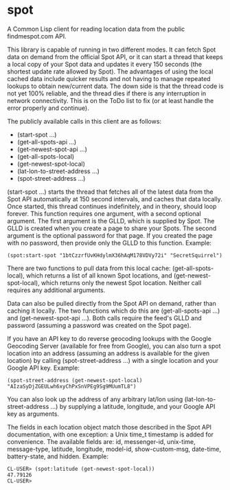 # spot
A Common Lisp client for reading location data from the public findmespot.com API.

This library is capable of running in two different modes. It can fetch Spot data on demand from the official Spot API, or it can start a thread that keeps a local copy of your Spot data and updates it every 150 seconds (the shortest update rate allowed by Spot). The advantages of using the local cached data include quicker results and not having to manage repeated lookups to obtain new/current data. The down side is that the thread code is not yet 100% reliable, and the thread dies if there is any interruption in network connectivity. This is on the ToDo list to fix (or at least handle the error properly and continue).

The publicly available calls in this client are as follows:

* (start-spot ...)
* (get-all-spots-api ...)
* (get-newest-spot-api ...)
* (get-all-spots-local)
* (get-newest-spot-local)
* (lat-lon-to-street-address ...)
* (spot-street-address ...)

(start-spot ...) starts the thread that fetches all of the latest data from the Spot API automatically at 150 second intervals, and caches that data locally. Once started, this thread continues indefinitely, and in theory, should loop forever. This function requires one argument, with a second optional argument. The first argument is the GLLD, which is supplied by Spot. The GLLD is created when you create a page to share your Spots. The second argument is the optional password for that page. If you created the page with no password, then provide only the GLLD to this function. Example:

```
(spot:start-spot "1btCzzrfUvKHdylmX36hAqM178VDVy72i" "SecretSquirrel")
```

There are two functions to pull data from this local cache:  (get-all-spots-local), which returns a list of all known Spot locations, and (get-newest-spot-local), which returns only the newest Spot location. Neither call requires any additional arguments.

Data can also be pulled directly from the Spot API on demand, rather than caching it locally. The two functions which do this are (get-all-spots-api ...) and (get-newest-spot-api ...). Both calls require the feed's GLLD and password (assuming a password was created on the Spot page).

If you have an API key to do reverse geocoding lookups with the Google Geocoding Server (available for free from Google), you can also turn a spot location into an address (assuming an address is available for the given location) by calling (spot-street-address ...) with a single location and your Google API key.  Example:

```
(spot-street-address (get-newest-spot-local) "AIzaSyDjZGEULwh6xyChPxSnVPEg9Sg9MUumTL8")
```

You can also look up the address of any arbitrary lat/lon using (lat-lon-to-street-address ...) by supplying a latitude, longitude, and your Google API key as arguments.

The fields in each location object match those described in the Spot API documentation, with one exception: a Unix time_t timestamp is added for convenience. The available fields are: id, messenger-id, unix-time, message-type, latitude, longitude, model-id, show-custom-msg, date-time, battery-state, and hidden. Example:

```
CL-USER> (spot:latitude (get-newest-spot-local))
47.79126
CL-USER>
```
